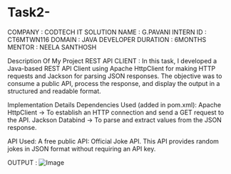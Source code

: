 # Task2-
COMPANY : CODTECH IT SOLUTION
NAME : G.PAVANI
INTERN ID : CT6MTWN116
DOMAIN : JAVA DEVELOPER
DURATION : 6MONTHS
MENTOR : NEELA SANTHOSH

Description Of My Project REST API CLIENT : In this task, I developed a Java-based REST API Client using Apache HttpClient for making HTTP requests and Jackson for parsing JSON responses.
The objective was to consume a public API, process the response, and display the output in a structured and readable format.

Implementation Details
Dependencies Used (added in pom.xml):
Apache HttpClient → To establish an HTTP connection and send a GET request to the API.
Jackson Databind → To parse and extract values from the JSON response.

API Used:
A free public API: Official Joke API. This API provides random jokes in JSON format without requiring an API key.

OUTPUT : ![Image](https://github.com/user-attachments/assets/44557ff4-c5ac-437e-b8e9-700f8ecc1f23)
